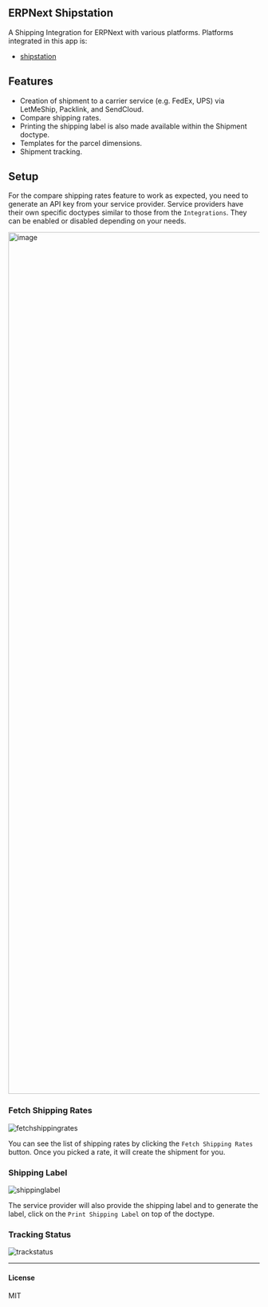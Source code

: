 ## ERPNext Shipstation

A Shipping Integration for ERPNext with various platforms. Platforms integrated in this app is:
- [shipstation](https://www.shipstation.com/)

## Features
- Creation of shipment to a carrier service (e.g. FedEx, UPS) via LetMeShip, Packlink, and SendCloud. 
- Compare shipping rates. 
- Printing the shipping label is also made available within the Shipment doctype.
- Templates for the parcel dimensions.
- Shipment tracking.

## Setup
For the compare shipping rates feature to work as expected, you need to generate an API key from your service provider. Service providers have their own specific doctypes similar to those from the `Integrations`. They can be enabled or disabled depending on your needs.

<img width="1728" alt="image" src="https://github.com/shipstation-techhub/erpnext-shipstation/assets/48901587/012cafd3-53cf-46b3-a554-b69a87dcecef">

### Fetch Shipping Rates
![fetchshippingrates](https://github.com/shipstation-techhub/erpnext-shipstation/assets/48901587/1f9adf0d-59ea-4b19-ac54-fe49bede9032)


You can see the list of shipping rates by clicking the `Fetch Shipping Rates` button. Once you picked a rate, it will create the shipment for you. 

### Shipping Label
![shippinglabel](https://github.com/shipstation-techhub/erpnext-shipstation/assets/48901587/90f236c8-39c4-4a0c-820d-5b05aa2d6c9e)

The service provider will also provide the shipping label and to generate the label, click on the `Print Shipping Label` on top of the doctype.

### Tracking Status
![trackstatus](https://github.com/shipstation-techhub/erpnext-shipstation/assets/48901587/a5c7e3de-47f2-454c-8eda-1dbe2000036b)

-----------------------
#### License

MIT
